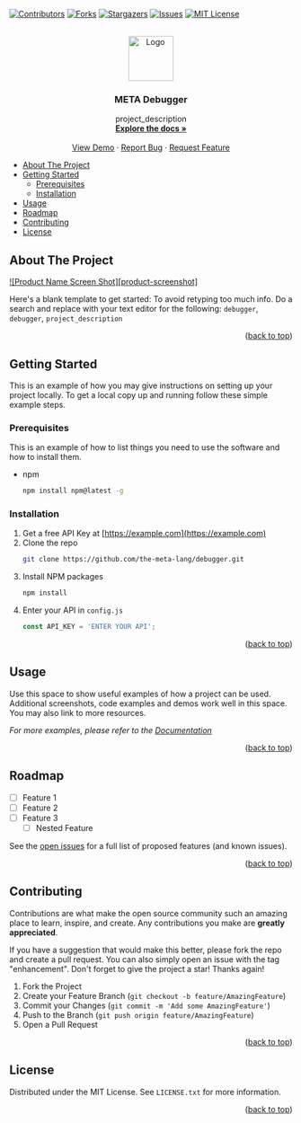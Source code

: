 <a name="readme-top"></a>
[![Contributors][contributors-shield]][contributors-url]
[![Forks][forks-shield]][forks-url]
[![Stargazers][stars-shield]][stars-url]
[![Issues][issues-shield]][issues-url]
[![MIT License][license-shield]][license-url]



<!-- PROJECT LOGO -->
<br />
<div align="center">
  <a href="https://github.com/the-meta-lang/debugger">
    <img src="images/logo.png" alt="Logo" width="80" height="80">
  </a>

<h3 align="center">META Debugger</h3>

  <p align="center">
    project_description
    <br />
    <a href="https://github.com/the-meta-lang/debugger"><strong>Explore the docs »</strong></a>
    <br />
    <br />
    <a href="https://github.com/the-meta-lang/debugger">View Demo</a>
    ·
    <a href="https://github.com/the-meta-lang/debugger/issues">Report Bug</a>
    ·
    <a href="https://github.com/the-meta-lang/debugger/issues">Request Feature</a>
  </p>
</div>



- [About The Project](#about-the-project)
- [Getting Started](#getting-started)
	- [Prerequisites](#prerequisites)
	- [Installation](#installation)
- [Usage](#usage)
- [Roadmap](#roadmap)
- [Contributing](#contributing)
- [License](#license)



<!-- ABOUT THE PROJECT -->
## About The Project

[![Product Name Screen Shot][product-screenshot]](https://example.com)

Here's a blank template to get started: To avoid retyping too much info. Do a search and replace with your text editor for the following: `debugger`, `debugger`, `project_description`

<p align="right">(<a href="#readme-top">back to top</a>)</p>



<!-- GETTING STARTED -->
## Getting Started

This is an example of how you may give instructions on setting up your project locally.
To get a local copy up and running follow these simple example steps.

### Prerequisites

This is an example of how to list things you need to use the software and how to install them.
* npm
  ```sh
  npm install npm@latest -g
  ```

### Installation

1. Get a free API Key at [https://example.com](https://example.com)
2. Clone the repo
   ```sh
   git clone https://github.com/the-meta-lang/debugger.git
   ```
3. Install NPM packages
   ```sh
   npm install
   ```
4. Enter your API in `config.js`
   ```js
   const API_KEY = 'ENTER YOUR API';
   ```

<p align="right">(<a href="#readme-top">back to top</a>)</p>



## Usage

Use this space to show useful examples of how a project can be used. Additional screenshots, code examples and demos work well in this space. You may also link to more resources.

_For more examples, please refer to the [Documentation](https://example.com)_

<p align="right">(<a href="#readme-top">back to top</a>)</p>



<!-- ROADMAP -->
## Roadmap

- [ ] Feature 1
- [ ] Feature 2
- [ ] Feature 3
    - [ ] Nested Feature

See the [open issues](https://github.com/the-meta-lang/debugger/issues) for a full list of proposed features (and known issues).

<p align="right">(<a href="#readme-top">back to top</a>)</p>



## Contributing

Contributions are what make the open source community such an amazing place to learn, inspire, and create. Any contributions you make are **greatly appreciated**.

If you have a suggestion that would make this better, please fork the repo and create a pull request. You can also simply open an issue with the tag "enhancement".
Don't forget to give the project a star! Thanks again!

1. Fork the Project
2. Create your Feature Branch (`git checkout -b feature/AmazingFeature`)
3. Commit your Changes (`git commit -m 'Add some AmazingFeature'`)
4. Push to the Branch (`git push origin feature/AmazingFeature`)
5. Open a Pull Request

<p align="right">(<a href="#readme-top">back to top</a>)</p>



## License

Distributed under the MIT License. See `LICENSE.txt` for more information.

<p align="right">(<a href="#readme-top">back to top</a>)</p>


[contributors-shield]: https://img.shields.io/github/contributors/the-meta-lang/debugger.svg?style=for-the-badge
[contributors-url]: https://github.com/the-meta-lang/debugger/graphs/contributors
[forks-shield]: https://img.shields.io/github/forks/the-meta-lang/debugger.svg?style=for-the-badge
[forks-url]: https://github.com/the-meta-lang/debugger/network/members
[stars-shield]: https://img.shields.io/github/stars/the-meta-lang/debugger.svg?style=for-the-badge
[stars-url]: https://github.com/the-meta-lang/debugger/stargazers
[issues-shield]: https://img.shields.io/github/issues/the-meta-lang/debugger.svg?style=for-the-badge
[issues-url]: https://github.com/the-meta-lang/debugger/issues
[license-shield]: https://img.shields.io/github/license/the-meta-lang/debugger.svg?style=for-the-badge
[license-url]: https://github.com/the-meta-lang/debugger/blob/master/LICENSE.txt
